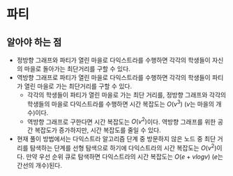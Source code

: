 # 파티

## 알아야 하는 점

- 정방향 그래프와 파티가 열린 마을로 다익스트라를 수행하면 각각의 학생들이 자신의 마을로 돌아가는 최단거리를 구할 수 있다.
- 역방향 그래프로 파티가 열린 마을로 다익스트라를 수행하면 각각의 학생들이 파티가 열린 마을로 가는 최단거리를 구할 수 있다.
  - 각각의 학생들이 파티가 열린 마을로 가는 최단 거리를, 정방향 그래프와 각각의 학생들의 마을로 다익스트라를 수행하면 시간 복잡도는 $O(v^3)$ ($v$는 마을의 개수)이다.
  - 역방향 그래프로 구한다면 시간 복잡도는 $O(v^2)$이다. 역방향 그래프를 위한 공간 복잡도가 증가하지만, 시간 복잡도를 줄일 수 있다.
- 현재 풀이 방법에서는 다익스트라 알고리즘 단계 중 방문하지 않은 노드 중 최단 거리를 탐색하는 단계를 선형 탐색으로 하기에 다익스트라의 시간 복잡도는 $O(v^2)$이다. 만약 우선 순위 큐로 탐색하면 다익스트라의 시간 복잡도는 $O(e+vlogv)$ ($e$는 간선의 개수)된다.
